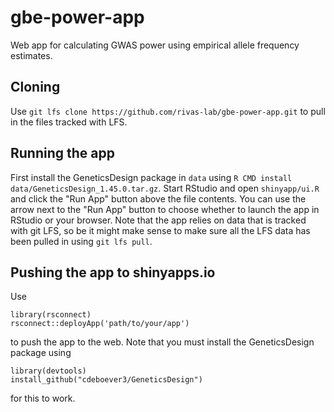 # gbe-power-app

Web app for calculating GWAS power using empirical allele frequency estimates.

## Cloning

Use `git lfs clone https://github.com/rivas-lab/gbe-power-app.git` to pull in
the files tracked with LFS.

## Running the app

First install the GeneticsDesign package in `data` using 
`R CMD install data/GeneticsDesign_1.45.0.tar.gz`. Start RStudio and open
`shinyapp/ui.R` and click the "Run App" button above the file contents. You can
use the arrow next to the "Run App" button to choose whether to launch the app
in RStudio or your browser. Note that the app relies on data that is tracked
with git LFS, so be it might make sense to make sure all the LFS data has been
pulled in using `git lfs pull`.

## Pushing the app to shinyapps.io

Use 
```
library(rsconnect)
rsconnect::deployApp('path/to/your/app')
``` 
to push the app to the web. Note that you must install the GeneticsDesign
package using
```
library(devtools)
install_github("cdeboever3/GeneticsDesign")
```
for this to work.
